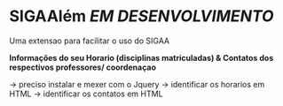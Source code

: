 # SIGAAlém ***EM DESENVOLVIMENTO***
 Uma extensao para facilitar o uso do SIGAA

 **Informações do seu Horario (disciplinas matriculadas) & Contatos dos respectivos professores/ coordenaçao**


-> preciso instalar e mexer com o Jquery 
-> identificar os horarios em HTML
-> identificar os contatos em HTML
